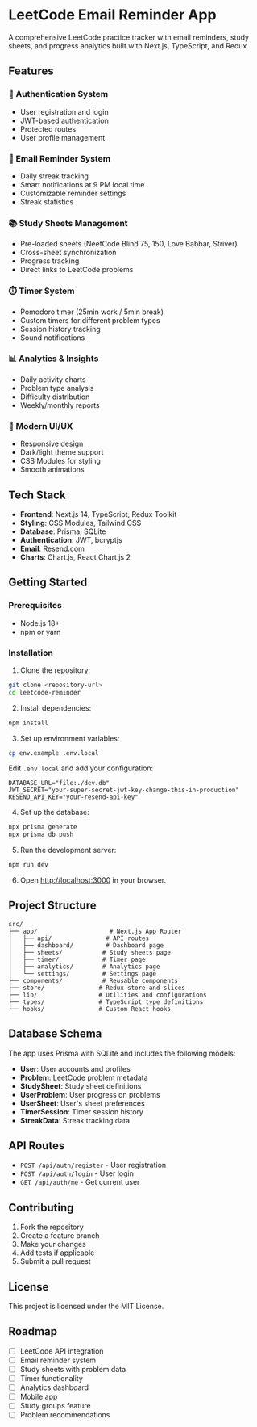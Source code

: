 # LeetCode Email Reminder App

A comprehensive LeetCode practice tracker with email reminders, study sheets, and progress analytics built with Next.js, TypeScript, and Redux.

## Features

### 🔐 Authentication System
- User registration and login
- JWT-based authentication
- Protected routes
- User profile management

### 📧 Email Reminder System
- Daily streak tracking
- Smart notifications at 9 PM local time
- Customizable reminder settings
- Streak statistics

### 📚 Study Sheets Management
- Pre-loaded sheets (NeetCode Blind 75, 150, Love Babbar, Striver)
- Cross-sheet synchronization
- Progress tracking
- Direct links to LeetCode problems

### ⏱️ Timer System
- Pomodoro timer (25min work / 5min break)
- Custom timers for different problem types
- Session history tracking
- Sound notifications

### 📊 Analytics & Insights
- Daily activity charts
- Problem type analysis
- Difficulty distribution
- Weekly/monthly reports

### 🎨 Modern UI/UX
- Responsive design
- Dark/light theme support
- CSS Modules for styling
- Smooth animations

## Tech Stack

- **Frontend**: Next.js 14, TypeScript, Redux Toolkit
- **Styling**: CSS Modules, Tailwind CSS
- **Database**: Prisma, SQLite
- **Authentication**: JWT, bcryptjs
- **Email**: Resend.com
- **Charts**: Chart.js, React Chart.js 2

## Getting Started

### Prerequisites

- Node.js 18+ 
- npm or yarn

### Installation

1. Clone the repository:
```bash
git clone <repository-url>
cd leetcode-reminder
```

2. Install dependencies:
```bash
npm install
```

3. Set up environment variables:
```bash
cp env.example .env.local
```

Edit `.env.local` and add your configuration:
```env
DATABASE_URL="file:./dev.db"
JWT_SECRET="your-super-secret-jwt-key-change-this-in-production"
RESEND_API_KEY="your-resend-api-key"
```

4. Set up the database:
```bash
npx prisma generate
npx prisma db push
```

5. Run the development server:
```bash
npm run dev
```

6. Open [http://localhost:3000](http://localhost:3000) in your browser.

## Project Structure

```
src/
├── app/                    # Next.js App Router
│   ├── api/               # API routes
│   ├── dashboard/         # Dashboard page
│   ├── sheets/           # Study sheets page
│   ├── timer/            # Timer page
│   ├── analytics/        # Analytics page
│   └── settings/         # Settings page
├── components/           # Reusable components
├── store/               # Redux store and slices
├── lib/                 # Utilities and configurations
├── types/               # TypeScript type definitions
└── hooks/               # Custom React hooks
```

## Database Schema

The app uses Prisma with SQLite and includes the following models:

- **User**: User accounts and profiles
- **Problem**: LeetCode problem metadata
- **StudySheet**: Study sheet definitions
- **UserProblem**: User progress on problems
- **UserSheet**: User's sheet preferences
- **TimerSession**: Timer session history
- **StreakData**: Streak tracking data

## API Routes

- `POST /api/auth/register` - User registration
- `POST /api/auth/login` - User login
- `GET /api/auth/me` - Get current user

## Contributing

1. Fork the repository
2. Create a feature branch
3. Make your changes
4. Add tests if applicable
5. Submit a pull request

## License

This project is licensed under the MIT License.

## Roadmap

- [ ] LeetCode API integration
- [ ] Email reminder system
- [ ] Study sheets with problem data
- [ ] Timer functionality
- [ ] Analytics dashboard
- [ ] Mobile app
- [ ] Study groups feature
- [ ] Problem recommendations
